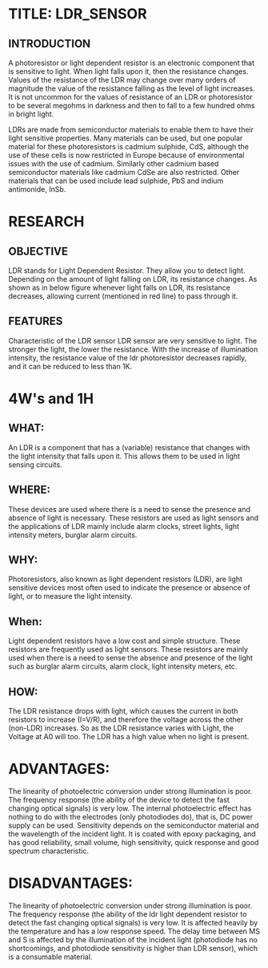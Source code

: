 # TITLE: LDR_SENSOR

## INTRODUCTION
A photoresistor or light dependent resistor is an electronic component that is sensitive to light. When light falls upon it, then the resistance changes. Values of the resistance of the LDR may change over many orders of magnitude the value of the resistance falling as the level of light increases.
It is not uncommon for the values of resistance of an LDR or photoresistor to be several megohms in darkness and then to fall to a few hundred ohms in bright light.

LDRs are made from semiconductor materials to enable them to have their light sensitive properties. Many materials can be used, but one popular material for these photoresistors is cadmium sulphide, CdS, although the use of these cells is now restricted in Europe because of environmental issues with the use of cadmium.
Similarly other cadmium based semiconductor materials like cadmium CdSe are also restricted. Other materials that can be used include lead sulphide, PbS and indium antimonide, InSb.

# RESEARCH
## OBJECTIVE
LDR stands for Light Dependent Resistor. They allow you to detect light. Depending on the amount of light falling on LDR, its resistance changes. As shown as in below figure whenever light falls on LDR, its resistance decreases, allowing current (mentioned in red line) to pass through it.
## FEATURES
Characteristic of the LDR sensor LDR sensor are very sensitive to light. The stronger the light, the lower the resistance. With the increase of illumination intensity, the resistance value of the ldr photoresistor decreases rapidly, and it can be reduced to less than 1K.
# 4W's and 1H
## WHAT:
An LDR is a component that has a (variable) resistance that changes with the light intensity that falls upon it. This allows them to be used in light sensing circuits.
## WHERE:
These devices are used where there is a need to sense the presence and absence of light is necessary. These resistors are used as light sensors and the applications of LDR mainly include alarm clocks, street lights, light intensity meters, burglar alarm circuits.
## WHY:
Photoresistors, also known as light dependent resistors (LDR), are light sensitive devices most often used to indicate the presence or absence of light, or to measure the light intensity.
## When:
Light dependent resistors have a low cost and simple structure. These resistors are frequently used as light sensors. These resistors are mainly used when there is a need to sense the absence and presence of the light such as burglar alarm circuits, alarm clock, light intensity meters, etc.
## HOW:
The LDR resistance drops with light, which causes the current in both resistors to increase (I=V/R), and therefore the voltage across the other (non-LDR) increases. So as the LDR resistance varies with Light, the Voltage at A0 will too. The LDR has a high value when no light is present.
# ADVANTAGES:
The linearity of photoelectric conversion under strong illumination is poor.
The frequency response (the ability of the device to detect the fast changing optical signals) is very low. The internal photoelectric effect has nothing to do with the electrodes (only photodiodes do), that is, DC power supply can be used.
Sensitivity depends on the semiconductor material and the wavelength of the incident light.
It is coated with epoxy packaging, and has good reliability, small volume, high sensitivity, quick response and good spectrum characteristic.
# DISADVANTAGES:
The linearity of photoelectric conversion under strong illumination is poor.
The frequency response (the ability of the ldr light dependent resistor to detect the fast changing optical signals) is very low.
It is affected heavily by the temperature and has a low response speed. The delay time between MS and S is affected by the illumination of the incident light (photodiode has no shortcomings, and photodiode sensitivity is higher than LDR sensor), which is a consumable material.
